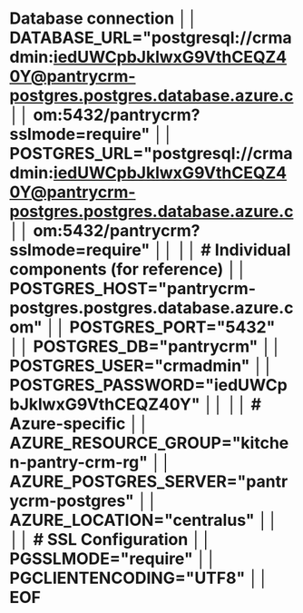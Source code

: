  # Database connection                                                                                        ││   DATABASE_URL="postgresql://crmadmin:iedUWCpbJklwxG9VthCEQZ40Y@pantrycrm-postgres.postgres.database.azure.c   ││   om:5432/pantrycrm?sslmode=require"                                                                           ││   POSTGRES_URL="postgresql://crmadmin:iedUWCpbJklwxG9VthCEQZ40Y@pantrycrm-postgres.postgres.database.azure.c   ││   om:5432/pantrycrm?sslmode=require"                                                                           ││                                                                                                                ││   # Individual components (for reference)                                                                      ││   POSTGRES_HOST="pantrycrm-postgres.postgres.database.azure.com"                                               ││   POSTGRES_PORT="5432"                                                                                         ││   POSTGRES_DB="pantrycrm"                                                                                      ││   POSTGRES_USER="crmadmin"                                                                                     ││   POSTGRES_PASSWORD="iedUWCpbJklwxG9VthCEQZ40Y"                                                                ││                                                                                                                ││   # Azure-specific                                                                                             ││   AZURE_RESOURCE_GROUP="kitchen-pantry-crm-rg"                                                                 ││   AZURE_POSTGRES_SERVER="pantrycrm-postgres"                                                                   ││   AZURE_LOCATION="centralus"                                                                                   ││                                                                                                                ││   # SSL Configuration                                                                                          ││   PGSSLMODE="require"                                                                                          ││   PGCLIENTENCODING="UTF8"                                                                                      ││   EOF                      